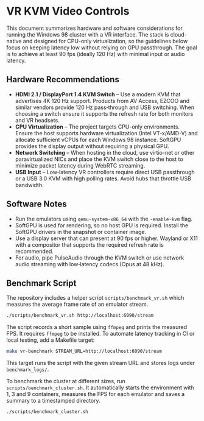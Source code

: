 # VR KVM Video Controls

This document summarizes hardware and software considerations for running the Windows 98 cluster with a VR interface. The stack is cloud-native and designed for CPU-only virtualization, so the guidelines below focus on keeping latency low without relying on GPU passthrough. The goal is to achieve at least 90&nbsp;fps (ideally 120&nbsp;Hz) with minimal input or audio latency.

## Hardware Recommendations

- **HDMI 2.1 / DisplayPort 1.4 KVM Switch** – Use a modern KVM that advertises 4K&nbsp;120&nbsp;Hz support. Products from AV Access, EZCOO and similar vendors provide 120&nbsp;Hz pass‑through and USB switching. When choosing a switch ensure it supports the refresh rate for both monitors and VR headsets.
- **CPU Virtualization** – The project targets CPU-only environments. Ensure the host supports hardware virtualization (Intel VT-x/AMD-V) and allocate sufficient vCPUs for each Windows&nbsp;98 instance. SoftGPU provides the display output without requiring a physical GPU.
- **Network Switching** – When hosting in the cloud, use virtio-net or other paravirtualized NICs and place the KVM switch close to the host to minimize packet latency during WebRTC streaming.
- **USB Input** – Low‑latency VR controllers require direct USB passthrough or a USB 3.0 KVM with high polling rates. Avoid hubs that throttle USB bandwidth.

## Software Notes

- Run the emulators using `qemu-system-x86_64` with the `-enable-kvm` flag.
- SoftGPU is used for rendering, so no host GPU is required. Install the SoftGPU drivers in the snapshot or container image.
- Use a display server that can present at 90&nbsp;fps or higher. Wayland or X11 with a compositor that supports the required refresh rate is recommended.
- For audio, pipe PulseAudio through the KVM switch or use network audio streaming with low‑latency codecs (Opus at 48&nbsp;kHz).

## Benchmark Script

The repository includes a helper script `scripts/benchmark_vr.sh` which measures the average frame rate of an emulator stream.

```bash
./scripts/benchmark_vr.sh http://localhost:6090/stream
```

The script records a short sample using `ffmpeg` and prints the measured FPS. It requires `ffmpeg` to be installed.
To automate latency tracking in CI or local testing, add a Makefile target:

```bash
make vr-benchmark STREAM_URL=http://localhost:6090/stream
```

This target runs the script with the given stream URL and stores logs under `benchmark_logs/`.

To benchmark the cluster at different sizes, run `scripts/benchmark_cluster.sh`.
It automatically starts the environment with 1, 3 and 9 containers, measures the
FPS for each emulator and saves a summary to a timestamped directory.

```bash
./scripts/benchmark_cluster.sh
```

